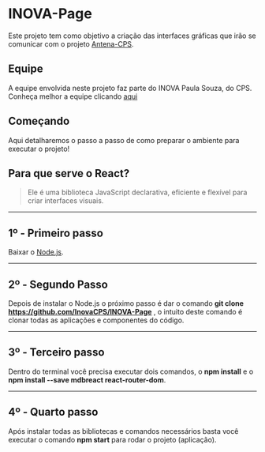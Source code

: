 # INOVA-Page

Este projeto tem como objetivo a criação das interfaces gráficas que irão se comunicar com o projeto [Antena-CPS](https://github.com/InovaCPS/antena-cps).

## Equipe

A equipe envolvida neste projeto faz parte do INOVA Paula Souza, do CPS. Conheça melhor a equipe clicando [aqui](Equipe.md)

## Começando

Aqui detalharemos o passo a passo de como preparar o ambiente para executar o projeto!


## Para que serve o React?
>Ele é uma biblioteca JavaScript declarativa, eficiente e flexível para criar interfaces visuais.

----
## 1º - Primeiro passo
Baixar o [Node.js](https://nodejs.org/en/download/).

------
## 2º - Segundo Passo

Depois de instalar o Node.js o próximo passo é dar o comando **git clone https://github.com/InovaCPS/INOVA-Page** , o intuito deste comando é clonar todas as aplicações e componentes do código.

--------
## 3º - Terceiro passo 

Dentro do terminal você precisa executar dois comandos, o **npm install** e o **npm install --save mdbreact react-router-dom**.

--------

## 4º - Quarto passo

Após instalar todas as bibliotecas e comandos necessários basta você executar o comando **npm start** para rodar o projeto (aplicação).
